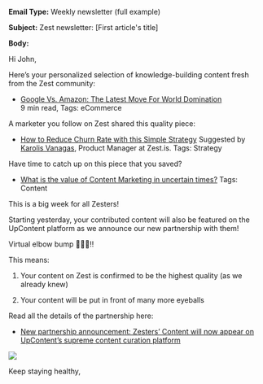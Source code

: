 **Email Type:** Weekly newsletter (full example)

**Subject:** Zest newsletter: [First article's title]

**Body:**

Hi John,

Here’s your personalized selection of knowledge-building content fresh from the Zest community:


-   [Google Vs. Amazon: The Latest Move For World Domination](https://click.zest.is/zst.5eaa072d41920?source=chrome&w=2IEH9Ojmm5&i=f30mVwtCgKM)  
    9 min read, Tags: eCommerce
    

A marketer you follow on Zest shared this quality piece:

-   [How to Reduce Churn Rate with this Simple Strategy](https://click.zest.is/zst.5df13ced56674?source=chrome&w=2IEH9Ojmm5&i=f30mVwtCgKM)
    Suggested by [Karolis Vanagas](https://distilled.zest.is/zester/karolis-vanagas), Product Manager at Zest.is. Tags: Strategy
    

Have time to catch up on this piece that you saved?

-   [What is the value of Content Marketing in uncertain times?](https://click.zest.is/zst.5ea996ad40d06?source=chrome&w=2IEH9Ojmm5&i=f30mVwtCgKM)
    Tags: Content
    


This is a big week for all Zesters!


Starting yesterday, your contributed content will also be featured on the UpContent platform as we announce our new partnership with them!


Virtual elbow bump 💪🍋💪!!


This means:

1.  Your content on Zest is confirmed to be the highest quality (as we already knew)
    
2.  Your content will be put in front of many more eyeballs
    

Read all the details of the partnership here:


-   [New partnership announcement: Zesters’ Content will now appear on UpContent’s supreme content curation platform](https://zest.is/blog/zest-partners-with-upcontent/?utm_source=email&utm_medium=newsletter_link&utm_campaign=2020-04-01)
    

[![](https://lh4.googleusercontent.com/3k9CaF-UnJan2UcjFYm4nzQvKs3rMLTKFaI0PTtIsIgx3VxA15hr9ae5YZ4t_NlaFWXMW4IAZLa3B1oOkD2UyXABbkY7ab2jjKFNN5vQgoCcFSFgeUK7u6M-l9UCI-bVMKcSvff1)](https://zest.is/blog/zest-partners-with-upcontent/?utm_source=email&utm_medium=newsletter_image&utm_campaign=2020-04-01)

  
Keep staying healthy,
